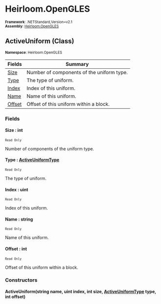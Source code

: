 # Heirloom.OpenGLES

<small>**Framework**: .NETStandard,Version=v2.1</small>  
<small>**Assembly**: [Heirloom.OpenGLES](../Heirloom.OpenGLES/Heirloom.OpenGLES.md)</small>  

## ActiveUniform (Class)
<small>**Namespace**: Heirloom.OpenGLES</small>  

| Fields                | Summary                                   |
|-----------------------|-------------------------------------------|
| [Size](#SIZ9C9392F9)  | Number of components of the uniform type. |
| [Type](#TYP233312DE)  | The type of uniform.                      |
| [Index](#IND6E2E1836) | Index of this uniform.                    |
| [Name](#NAM5943D12B)  | Name of this uniform.                     |
| [Offset](#OFF1FA8EDD) | Offset of this uniform within a block.    |

### Fields

#### <a name="SIZ9C9392F9"></a>Size : int
<small>`Read Only`</small>

Number of components of the uniform type.

#### <a name="TYP233312DE"></a>Type : [ActiveUniformType](Heirloom.OpenGLES.ActiveUniformType.md)
<small>`Read Only`</small>

The type of uniform.

#### <a name="IND6E2E1836"></a>Index : uint
<small>`Read Only`</small>

Index of this uniform.

#### <a name="NAM5943D12B"></a>Name : string
<small>`Read Only`</small>

Name of this uniform.

#### <a name="OFF1FA8EDD"></a>Offset : int
<small>`Read Only`</small>

Offset of this uniform within a block.

### Constructors

#### ActiveUniform(string name, uint index, int size, [ActiveUniformType](Heirloom.OpenGLES.ActiveUniformType.md) type, int offset)

